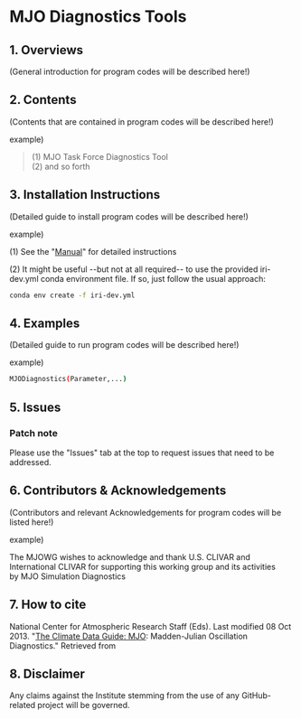 # MJO Diagnostics Tools

## 1. Overviews
(General introduction for program codes will be described here!)

## 2. Contents
(Contents that are contained in program codes will be described here!)

example)
> (1) MJO Task Force Diagnostics Tool </br>
> (2) and so forth

## 3. Installation Instructions
(Detailed guide to install program codes will be described here!)

example)

(1) See the "[Manual]" for detailed instructions

(2) It might be useful --but not at all required-- to use the provided iri-dev.yml conda environment file. If so, just follow the usual approach:
```sh
conda env create -f iri-dev.yml
```

## 4. Examples
(Detailed guide to run program codes will be described here!)

example)

```sh
MJODiagnostics(Parameter,...)
```

## 5. Issues
### Patch note
Please use the "Issues" tab at the top to request issues that need to be addressed.


## 6. Contributors & Acknowledgements
(Contributors and relevant Acknowledgements for program codes will be listed here!)

example)

The MJOWG wishes to acknowledge and thank U.S. CLIVAR and International CLIVAR for supporting this working group and its activities </br>
by MJO Simulation Diagnostics

## 7. How to cite
National Center for Atmospheric Research Staff (Eds). Last modified 08 Oct 2013. "[The Climate Data Guide: MJO]: Madden-Julian Oscillation Diagnostics." Retrieved from 

## 8. Disclaimer
Any claims against the Institute stemming from the use of any GitHub-related project will be governed.



  [Manual]: https://climatedataguide.ucar.edu/climate-data/mjo-madden-julian-oscillation-diagnostics
  [The Climate Data Guide: MJO]: https://climatedataguide.ucar.edu/climate-data/mjo-madden-julian-oscillation-diagnostics
